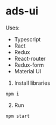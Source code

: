 # ads-ui

Uses:
 - Typescript
 - Ract
 - Redux
 - React-router
 - Redux-form
 - Material UI

1. Install libraries
```
npm i
```

2. Run
```
npm start
```
